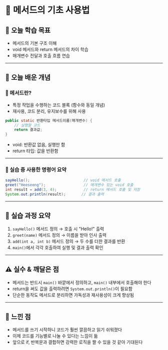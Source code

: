 # 📘 메서드의 기초 사용법

## 🎯 오늘 학습 목표
- 메서드의 기본 구조 이해
- void 메서드와 return 메서드의 차이 학습
- 매개변수 전달과 호출 흐름 연습

---

## 🧠 오늘 배운 개념

### 🔹 메서드란?
- 특정 작업을 수행하는 코드 블록 (함수와 동일 개념)
- 재사용, 코드 분리, 유지보수를 위해 사용

```java
public static 반환타입 메서드이름(매개변수) {
    // 실행할 코드
    return 결과값;
}
```
- void: 반환값 없음, 실행만 함
- return 타입: 값을 반환함
  
---

### 🔹 실습 중 사용한 명령어 요약
```java
sayHello();                        // void 메서드 호출
greet("Heeseong");                 // 매개변수 있는 void 호출
int result = add(3, 4);            // return 메서드 호출 및 저장
System.out.println(result);       // 결과 출력
```

---

## 🧪 실습 과정 요약
1. `sayHello()` 메서드 정의 → 호출 시 "Hello!" 출력
2. `greet(name)` 메서드 정의 → 이름을 받아 인사 출력
3. `add(int a, int b)` 메서드 정의 → 두 수를 더한 결과를 반환
4. `main()`에서 각각 호출하여 실행 및 결과 출력 확인

---

## ⚠️ 실수 & 깨달은 점
- 메서드는 반드시 `main()` 바깥에서 정의하고, `main()` 내부에서 호출해야 한다
- return을 써도 값을 출력하려면 `System.out.println()`이 필요함
- 단순한 동작도 메서드로 분리하면 가독성과 재사용성이 크게 향상됨

---

## 💭 느낀 점
- 메서드를 쓰기 시작하니 코드가 훨씬 깔끔하고 읽기 쉬워졌다
- 이제 코드를 기능별로 나눌 수 있다는 느낌이 듦
- 앞으로 if, 반복문과 결합하면 강력한 로직을 짤 수 있을 것 같아 기대된다
